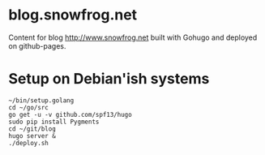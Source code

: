 blog.snowfrog.net
=================

Content for blog http://www.snowfrog.net built with Gohugo and deployed on
github-pages.

# Setup on Debian'ish systems

    ~/bin/setup.golang
    cd ~/go/src
    go get -u -v github.com/spf13/hugo
    sudo pip install Pygments
    cd ~/git/blog
    hugo server &
    ./deploy.sh
